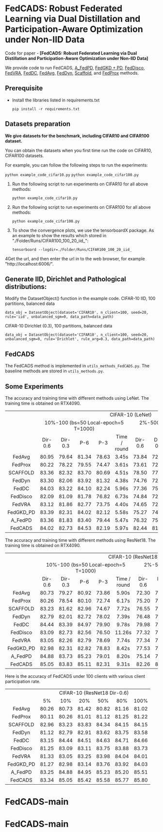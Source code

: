 # FedCADS: Robust Federated Learning via Dual Distillation and Participation-Aware Optimization under Non-IID Data
Code for paper - **[FedCADS: Robust Federated Learning via Dual Distillation and Participation-Aware Optimization under Non-IID Data]**

We provide code to run FedCADS,
[A_FedPD](https://openreview.net/pdf?id=h1iMVi2iEM),
[FedGKD + PD](https://www.researchgate.net/profile/Dezhong-Yao/publication/373957735_FedGKD_Towards_Heterogeneous_Federated_Learning_via_Global_Knowledge_Distillation/links/65fae109a4857c7962653369/FedGKD-Toward-Heterogeneous-Federated-Learning-via-Global-Knowledge-Distillation.pdf),
[FedDisco](https://proceedings.mlr.press/v202/ye23f/ye23f.pdf),
[FedVRA](https://ojs.aaai.org/index.php/AAAI/article/view/26212),
[FedDC](https://openaccess.thecvf.com/content/CVPR2022/papers/Gao_FedDC_Federated_Learning_With_Non-IID_Data_via_Local_Drift_Decoupling_CVPR_2022_paper.pdf), 
[FedAvg](https://proceedings.mlr.press/v54/mcmahan17a/mcmahan17a.pdf), 
[FedDyn](https://openreview.net/pdf?id=B7v4QMR6Z9w), 
[Scaffold](https://openreview.net/pdf?id=B7v4QMR6Z9w), and [FedProx](https://arxiv.org/abs/1812.06127) methods.


## Prerequisite
* Install the libraries listed in requirements.txt
    ```
    pip install -r requirements.txt
    ```

## Datasets preparation
**We give datasets for the benchmark, including CIFAR10 and CIFAR100 dataset.**




You can obtain the datasets when you first time run the code on CIFAR10, CIFAR100 datasets.


For example, you can follow the following steps to run the experiments:

```python example_code_cifar10.py```
```python example_code_cifar100.py```


1. Run the following script to run experiments on CIFAR10 for all above methods:
    ```
    python example_code_cifar10.py
    ```
2. Run the following script to run experiments on CIFAR100 for all above methods:
    ```
    python example_code_cifar100.py
    ```
3. To show the convergence plots, we use the tensorboardX package. As an example to show the results which stored in "./Folder/Runs/CIFAR100_100_20_iid_":
    ```
    tensorboard --logdir=./Folder/Runs/CIFAR100_100_20_iid_
    ```
4Get the url, and then enter the url in to the web browser, for example "http://localhost:6006/".

   
## Generate IID, Dirichlet and Pathological distributions:
Modify the DatasetObject() function in the example code.
CIFAR-10 IID, 100 partitions, balanced data
```
data_obj = DatasetObject(dataset='CIFAR10', n_client=100, seed=20, rule='iid', unbalanced_sgm=0, data_path=data_path)
```
CIFAR-10 Dirichlet (0.3), 100 partitions, balanced data
```
data_obj = DatasetObject(dataset='CIFAR10', n_client=100, seed=20, unbalanced_sgm=0, rule='Drichlet', rule_arg=0.3, data_path=data_path)
```

    
## FedCADS 
The FedCADS method is implemented in ```utils_methods_FedCADS.py```. The baseline methods are stored in ```utils_methods.py```.

## Some Experiments
The accuracy and training time with different methods using LeNet. The training time is obtained on RTX4090.
<p align="center">
<table>
    <tbody align="center" valign="center">
        <tr>
            <td colspan="1">   </td>
            <td colspan="10"> CIFAR-10 (LeNet) </td>
        </tr>
        <tr>
            <td colspan="1">  </td>
            <td colspan="5">  10%-100 (bs=50 Local-epoch=5 T=1000)  </td>
            <td colspan="5">  2%-500 (bs=50 Local-epoch=5 T=1600)	 </td>
        </tr>
        <tr>
            <td colspan="1">  </td>
            <td colspan="1"> Dir-0.6 </td>
            <td colspan="1"> Dir-0.3 </td>
            <td colspan="1"> P-6 </td>
            <td colspan="1"> P-3 </td>
            <td colspan="1"> Time / round </td>
            <td colspan="1"> Dir-0.6 </td>
            <td colspan="1"> Dir-0.3 </td>
            <td colspan="1"> P-6 </td>
            <td colspan="1"> P-3 </td>
            <td colspan="1"> Time / round </td>
        </tr>
        <tr>
            <td colspan="1"> FedAvg </td>
            <td colspan="1"> 80.95 </td>
            <td colspan="1"> 79.64 </td>
            <td colspan="1"> 81.34 </td>
            <td colspan="1"> 78.63 </td>
            <td colspan="1"> 3.45s </td>
            <td colspan="1"> 73.84 </td>
            <td colspan="1"> 72.75 </td>
            <td colspan="1"> 74.78 </td>
            <td colspan="1"> 72.05 </td>
            <td colspan="1"> 3.74s </td>
        </tr>
        <tr>
            <td colspan="1"> FedProx </td>
            <td colspan="1"> 80.22 </td>
            <td colspan="1"> 78.22 </td>
            <td colspan="1"> 79.55 </td>
            <td colspan="1"> 74.47 </td>
            <td colspan="1"> 3.61s </td>
            <td colspan="1"> 73.61 </td>
            <td colspan="1"> 72.82 </td>
            <td colspan="1"> 74.49 </td>
            <td colspan="1"> 71.73 </td>
            <td colspan="1"> 3.84s </td>
        </tr>
        <tr>
            <td colspan="1"> SCAFFOLD </td>
            <td colspan="1"> 83.36 </td>
            <td colspan="1"> 82.32 </td>
            <td colspan="1"> 83.70 </td>
            <td colspan="1"> 80.69 </td>
            <td colspan="1"> 4.51s </td>
            <td colspan="1"> 78.50 </td>
            <td colspan="1"> 77.24 </td>
            <td colspan="1"> 78.64 </td>
            <td colspan="1"> 75.05 </td>
            <td colspan="1"> 4.64s </td>
        </tr>
        <tr>
            <td colspan="1"> FedDyn </td>
            <td colspan="1"> 83.30 </td>
            <td colspan="1"> 82.06 </td>
            <td colspan="1"> 83.92 </td>
            <td colspan="1"> 81.32 </td>
            <td colspan="1"> 4.38s </td>
            <td colspan="1"> 74.76 </td>
            <td colspan="1"> 72.71 </td>
            <td colspan="1"> 73.95 </td>
            <td colspan="1"> 66.44 </td>
            <td colspan="1"> 4.48s </td>
        </tr>
        <tr>
            <td colspan="1"> FedDC </td>
            <td colspan="1"> 84.03 </td>
            <td colspan="1"> 83.22 </td>
            <td colspan="1"> 84.10 </td>
            <td colspan="1"> 82.24 </td>
            <td colspan="1"> 5.96s </td>
            <td colspan="1"> 77.36 </td>
            <td colspan="1"> 75.78 </td>
            <td colspan="1"> 77.77 </td>
            <td colspan="1"> 75.23 </td>
            <td colspan="1"> 6.58s </td>
        </tr>
        <tr>
            <td colspan="1"> FedDisco </td>
            <td colspan="1"> 82.09 </td>
            <td colspan="1"> 81.09 </td>
            <td colspan="1"> 81.78 </td>
            <td colspan="1"> 76.82 </td>
            <td colspan="1"> 6.73s </td>
            <td colspan="1"> 74.84 </td>
            <td colspan="1"> 72.73 </td>
            <td colspan="1"> 74.46 </td>
            <td colspan="1"> 66.60 </td>
            <td colspan="1"> 7.06s </td>
        </tr>
        <tr>
            <td colspan="1"> FedVRA </td>
            <td colspan="1"> 83.12 </td>
            <td colspan="1"> 81.86 </td>
            <td colspan="1"> 82.77 </td>
            <td colspan="1"> 73.75 </td>
            <td colspan="1"> 4.40s </td>
            <td colspan="1"> 74.65 </td>
            <td colspan="1"> 72.34 </td>
            <td colspan="1"> 74.20 </td>
            <td colspan="1"> 65.74 </td>
            <td colspan="1"> 4.45s </td>
        </tr>
        <tr>
            <td colspan="1"> FedGKD_PD </td>
            <td colspan="1"> 83.39 </td>
            <td colspan="1"> 82.31 </td>
            <td colspan="1"> 84.02 </td>
            <td colspan="1"> 82.12 </td>
            <td colspan="1"> 5.58s </td>
            <td colspan="1"> 75.27 </td>
            <td colspan="1"> 74.23 </td>
            <td colspan="1"> 74.92 </td>
            <td colspan="1"> 69.38 </td>
            <td colspan="1"> 6.04s </td>
        </tr>
        <tr>
            <td colspan="1"> A_FedPD </td>
            <td colspan="1"> 83.36 </td>
            <td colspan="1"> 81.83 </td>
            <td colspan="1"> 83.40 </td>
            <td colspan="1"> 79.44 </td>
            <td colspan="1"> 5.47s </td>
            <td colspan="1"> 76.32 </td>
            <td colspan="1"> 75.27 </td>
            <td colspan="1"> 76.24 </td>
            <td colspan="1"> 72.69 </td>
            <td colspan="1"> 6.02s </td>
        </tr>
        <tr>
            <td colspan="1"> FedCADS </td>
            <td colspan="1"> 84.02 </td>
            <td colspan="1"> 82.73 </td>
            <td colspan="1"> 84.53 </td>
            <td colspan="1"> 82.19 </td>
            <td colspan="1"> 5.97s </td>
            <td colspan="1"> 82.44 </td>
            <td colspan="1"> 81.06 </td>
            <td colspan="1"> 82.36 </td>
            <td colspan="1"> 79.42 </td>
            <td colspan="1"> 6.48s </td>
        </tr>
    </tbody>
</table>
</p>

The accuracy and training time with different methods using ResNet18. The training time is obtained on RTX4090.

<p align="center">
<table>
    <tbody align="center" valign="center">
        <tr>
            <td colspan="1">   </td>
            <td colspan="10"> CIFAR-10 (ResNet18) </td>
        </tr>
        <tr>
            <td colspan="1">  </td>
            <td colspan="5">  10%-100 (bs=50 Local-epoch=5 T=1000)  </td>
            <td colspan="5">  2%-500 (bs=50 Local-epoch=5 T=1600)	 </td>
        </tr>
        <tr>
            <td colspan="1">  </td>
            <td colspan="1"> Dir-0.6 </td>
            <td colspan="1"> Dir-0.3 </td>
            <td colspan="1"> P-6 </td>
            <td colspan="1"> P-3 </td>
            <td colspan="1"> Time / round </td>
            <td colspan="1"> Dir-0.6 </td>
            <td colspan="1"> Dir-0.3 </td>
            <td colspan="1"> P-6 </td>
            <td colspan="1"> P-3 </td>
            <td colspan="1"> Time / round </td>
        </tr>
        <tr>
            <td colspan="1"> FedAvg </td>
            <td colspan="1"> 80.73 </td>
            <td colspan="1"> 79.27 </td>
            <td colspan="1"> 80.92 </td>
            <td colspan="1"> 73.86 </td>
            <td colspan="1"> 5.90s </td>
            <td colspan="1"> 72.30 </td>
            <td colspan="1"> 74.65 </td>
            <td colspan="1"> 72.75 </td>
            <td colspan="1"> 69.45 </td>
            <td colspan="1"> 6.12s </td>
        </tr>
        <tr>
            <td colspan="1"> FedProx </td>
            <td colspan="1"> 80.26 </td>
            <td colspan="1"> 78.54 </td>
            <td colspan="1"> 80.10 </td>
            <td colspan="1"> 72.74 </td>
            <td colspan="1"> 6.17s </td>
            <td colspan="1"> 75.20 </td>
            <td colspan="1"> 74.80 </td>
            <td colspan="1"> 73.00 </td>
            <td colspan="1"> 49.44 </td>
            <td colspan="1"> 6.34s </td>
        </tr>
        <tr>
            <td colspan="1"> SCAFFOLD </td>
            <td colspan="1"> 83.23 </td>
            <td colspan="1"> 81.62 </td>
            <td colspan="1"> 82.96 </td>
            <td colspan="1"> 74.67 </td>
            <td colspan="1"> 7.72s </td>
            <td colspan="1"> 76.55 </td>
            <td colspan="1"> 78.22 </td>
            <td colspan="1"> 77.46 </td>
            <td colspan="1"> 71.27 </td>
            <td colspan="1"> 7.94s </td>
        </tr>
        <tr>
            <td colspan="1"> FedDyn </td>
            <td colspan="1"> 82.79 </td>
            <td colspan="1"> 82.01 </td>
            <td colspan="1"> 82.72 </td>
            <td colspan="1"> 78.02 </td>
            <td colspan="1"> 7.39s </td>
            <td colspan="1"> 76.48 </td>
            <td colspan="1"> 73.37 </td>
            <td colspan="1"> 74.00 </td>
            <td colspan="1"> 69.42 </td>
            <td colspan="1"> 7.56s </td>
        </tr>
        <tr>
            <td colspan="1"> FedDC </td>
            <td colspan="1"> 84.44 </td>
            <td colspan="1"> 83.39 </td>
            <td colspan="1"> 84.97 </td>
            <td colspan="1"> 79.90 </td>
            <td colspan="1"> 9.78s </td>
            <td colspan="1"> 79.98 </td>
            <td colspan="1"> 79.06 </td>
            <td colspan="1"> 76.90 </td>
            <td colspan="1"> 73.40 </td>
            <td colspan="1"> 10.25s </td>
        </tr>
        <tr>
            <td colspan="1"> FedDisco </td>
            <td colspan="1"> 83.09 </td>
            <td colspan="1"> 82.73 </td>
            <td colspan="1"> 82.56 </td>
            <td colspan="1"> 76.50 </td>
            <td colspan="1"> 11.26s </td>
            <td colspan="1"> 77.32 </td>
            <td colspan="1"> 73.45 </td>
            <td colspan="1"> 74.35 </td>
            <td colspan="1"> 68.93 </td>
            <td colspan="1"> 12.36s </td>
        </tr>
        <tr>
            <td colspan="1"> FedVRA </td>
            <td colspan="1"> 83.05 </td>
            <td colspan="1"> 82.26 </td>
            <td colspan="1"> 82.79 </td>
            <td colspan="1"> 78.69 </td>
            <td colspan="1"> 7.74s </td>
            <td colspan="1"> 77.34 </td>
            <td colspan="1"> 74.72 </td>
            <td colspan="1"> 74.68 </td>
            <td colspan="1"> 70.28 </td>
            <td colspan="1"> 7.46s </td>
        </tr>
        <tr>
            <td colspan="1"> FedGKD_PD </td>
            <td colspan="1"> 82.98 </td>
            <td colspan="1"> 82.31 </td>
            <td colspan="1"> 82.82 </td>
            <td colspan="1"> 78.83 </td>
            <td colspan="1"> 8.42s </td>
            <td colspan="1"> 77.53 </td>
            <td colspan="1"> 74.07 </td>
            <td colspan="1"> 74.69 </td>
            <td colspan="1"> 70.34 </td>
            <td colspan="1"> 9.76s </td>
        </tr>
        <tr>
            <td colspan="1"> A_FedPD </td>
            <td colspan="1"> 84.88 </td>
            <td colspan="1"> 83.73 </td>
            <td colspan="1"> 85.23 </td>
            <td colspan="1"> 79.01 </td>
            <td colspan="1"> 8.20s </td>
            <td colspan="1"> 75.14 </td>
            <td colspan="1"> 74.93 </td>
            <td colspan="1"> 75.52 </td>
            <td colspan="1"> 74.62 </td>
            <td colspan="1"> 11.75s </td>
        </tr>
        <tr>
            <td colspan="1"> FedCADS </td>
            <td colspan="1"> 85.05 </td>
            <td colspan="1"> 83.83 </td>
            <td colspan="1"> 85.11 </td>
            <td colspan="1"> 82.31 </td>
            <td colspan="1"> 9.31s </td>
            <td colspan="1"> 82.26 </td>
            <td colspan="1"> 81.77 </td>
            <td colspan="1"> 82.53 </td>
            <td colspan="1"> 81.03 </td>
            <td colspan="1"> 9.77s </td>
        </tr>
    </tbody>
</table>
</p>

Here is the accuracy of FedCADS under 100 clients with various client participation rate.

<p align="center">
<table>
    <tbody align="center" valign="center">
    </tr>
        <td colspan="1">   </td>
        <td colspan="6"> CIFAR-10 (ResNet18 Dir-0.6)  </td>
    </tr>
        <td colspan="1">  </td>
        <td colspan="1"> 5% </td>
        <td colspan="1"> 10% </td>
        <td colspan="1"> 20% </td>
        <td colspan="1"> 50% </td>
        <td colspan="1"> 80% </td>
        <td colspan="1"> 100% </td>
    </tr>
    </tr>
        <td colspan="1"> FedAvg </td>
        <td colspan="1"> 80.26 </td>
        <td colspan="1"> 80.73 </td>
        <td colspan="1"> 81.42 </td>
        <td colspan="1"> 80.82 </td>
        <td colspan="1"> 81.16 </td>
        <td colspan="1"> 81.02 </td>
    </tr>
    </tr>
        <td colspan="1"> FedProx </td>
        <td colspan="1"> 80.11 </td>
        <td colspan="1"> 80.26 </td>
        <td colspan="1"> 81.01 </td>
        <td colspan="1"> 81.12 </td>
        <td colspan="1"> 81.25 </td>
        <td colspan="1"> 81.22 </td>
    </tr>
    </tr>
        <td colspan="1"> SCAFFOLD </td>
        <td colspan="1"> 82.96 </td>
        <td colspan="1"> 83.23 </td>
        <td colspan="1"> 83.83</td>
        <td colspan="1"> 84.34 </td>
        <td colspan="1"> 84.15 </td>
        <td colspan="1"> 84.15 </td>
    </tr>
    </tr>
        <td colspan="1"> FedDyn </td>
        <td colspan="1"> 81.12 </td>
        <td colspan="1"> 82.79 </td>
        <td colspan="1"> 82.91</td>
        <td colspan="1"> 83.62 </td>
        <td colspan="1"> 83.75 </td>
        <td colspan="1"> 83.58 </td>
    </tr>
    </tr>
        <td colspan="1"> FedDC </td>
        <td colspan="1"> 83.15 </td>
        <td colspan="1"> 84.44 </td>
        <td colspan="1"> 84.51</td>
        <td colspan="1"> 84.63 </td>
        <td colspan="1"> 84.71 </td>
        <td colspan="1"> 84.66 </td>
    </tr>
    </tr>
        <td colspan="1"> FedDisco </td>
        <td colspan="1"> 81.25 </td>
        <td colspan="1"> 83.09 </td>
        <td colspan="1"> 83.11</td>
        <td colspan="1"> 83.75 </td>
        <td colspan="1"> 83.88 </td>
        <td colspan="1"> 83.73 </td>
    </tr>
    </tr>
        <td colspan="1"> FedVRA </td>
        <td colspan="1"> 81.33 </td>
        <td colspan="1"> 83.05 </td>
        <td colspan="1"> 83.25</td>
        <td colspan="1"> 83.98 </td>
        <td colspan="1"> 84.04 </td>
        <td colspan="1"> 84.01 </td>
    </tr>
    </tr>
        <td colspan="1"> FedGKD_PD </td>
        <td colspan="1"> 81.27 </td>
        <td colspan="1"> 82.98 </td>
        <td colspan="1"> 83.14</td>
        <td colspan="1"> 83.76 </td>
        <td colspan="1"> 83.92 </td>
        <td colspan="1"> 84.03 </td>
    </tr>
    </tr>
        <td colspan="1"> A_FedPD </td>
        <td colspan="1"> 83.25 </td>
        <td colspan="1"> 84.88 </td>
        <td colspan="1"> 84.95 </td>
        <td colspan="1"> 85.23 </td>
        <td colspan="1"> 85.20 </td>
        <td colspan="1"> 85.51 </td>
    </tr>
    </tr>
        <td colspan="1"> FedCADS </td>
        <td colspan="1"> 83.34 </td>
        <td colspan="1"> 85.05 </td>
        <td colspan="1"> 85.42 </td>
        <td colspan="1"> 85.58 </td>
        <td colspan="1"> 85.77 </td>
        <td colspan="1"> 85.80 </td>
    </tr>
        </tbody>
</table>
</p>


# FedCADS-main
# FedCADS-main
